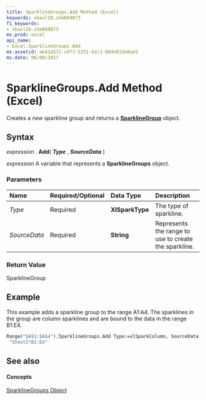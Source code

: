 ```yaml
---
title: SparklineGroups.Add Method (Excel)
keywords: vbaxl10.chm869073
f1_keywords:
- vbaxl10.chm869073
ms.prod: excel
api_name:
- Excel.SparklineGroups.Add
ms.assetid: ae41a572-c073-5251-b2c1-884e832e8ae5
ms.date: 06/08/2017
---
```



# SparklineGroups.Add Method (Excel)

Creates a new sparkline group and returns a  **[SparklineGroup](Excel.SparklineGroup.md)** object.


## Syntax

 _expression_ . **Add**( **_Type_** , **_SourceData_** )

 _expression_ A variable that represents a **SparklineGroups** object.


### Parameters



|**Name**|**Required/Optional**|**Data Type**|**Description**|
|:-----|:-----|:-----|:-----|
| _Type_|Required| **XlSparkType**|The type of sparkline.|
| _SourceData_|Required| **String**|Represents the range to use to create the sparkline.|

### Return Value

SparklineGroup


## Example

This example adds a sparkline group to the range A1:A4. The sparklines in the group are column sparklines and are bound to the data in the range B1:E4.


```vb
Range("$A$1:$A$4").SparklineGroups.Add Type:=xlSparkColumn, SourceData:= _ 
 "Sheet2!B1:E4"
```


## See also


#### Concepts


[SparklineGroups Object](Excel.SparklineGroups.md)


